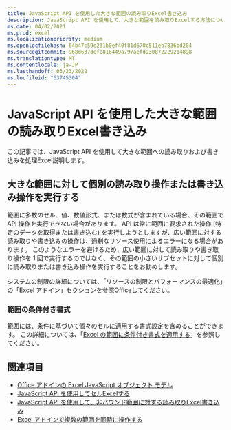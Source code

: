 ```yaml
---
title: JavaScript API を使用した大きな範囲の読み取りExcel書き込み
description: JavaScript API を使用して、大きな範囲を読み取りExcelする方法について説明します。
ms.date: 04/02/2021
ms.prod: excel
ms.localizationpriority: medium
ms.openlocfilehash: 64b47c59e231b0ef40f81d670c511eb7836bd204
ms.sourcegitcommit: 968d637defe816449a797aefd930872229214898
ms.translationtype: MT
ms.contentlocale: ja-JP
ms.lasthandoff: 03/23/2022
ms.locfileid: "63745304"
---
```

# <a name="read-or-write-to-a-large-range-using-the-excel-javascript-api"></a>JavaScript API を使用した大きな範囲の読み取りExcel書き込み

この記事では、JavaScript API を使用して大きな範囲への読み取りおよび書き込みを処理Excel説明します。

## <a name="run-separate-read-or-write-operations-for-large-ranges"></a>大きな範囲に対して個別の読み取り操作または書き込み操作を実行する

範囲に多数のセル、値、数値形式、または数式が含まれている場合、その範囲で API 操作を実行できない場合があります。 API は常に範囲に要求された操作 (特定のデータを取得または書き込む) を実行しようとしますが、広い範囲に対する読み取りや書き込みの操作は、過剰なリソース使用によるエラーになる場合があります。 このようなエラーを避けるため、広い範囲に対して読み取りや書き取り操作を 1 回で実行するのではなく、その範囲の小さいサブセットに対して個別に読み取りまたは書き込み操作を実行することをお勧めします。

システムの制限の詳細については、「リソースの制限とパフォーマンスの最適化」の「Excel アドイン」セクションを参照Office[してください](../concepts/resource-limits-and-performance-optimization.md#excel-add-ins)。

### <a name="conditional-formatting-of-ranges"></a>範囲の条件付き書式

範囲には、条件に基づいて個々のセルに適用する書式設定を含めることができます。 この詳細については、「[Excel の範囲に条件付き書式を適用する](excel-add-ins-conditional-formatting.md)」を参照してください。

## <a name="see-also"></a>関連項目

- [Office アドインの Excel JavaScript オブジェクト モデル](excel-add-ins-core-concepts.md)
- [JavaScript API を使用してセルExcelする](excel-add-ins-cells.md)
- [JavaScript API を使用して、非バウンド範囲に対する読み取りExcel書き込み](excel-add-ins-ranges-unbounded.md)
- [Excel アドインで複数の範囲を同時に操作する](excel-add-ins-multiple-ranges.md)
